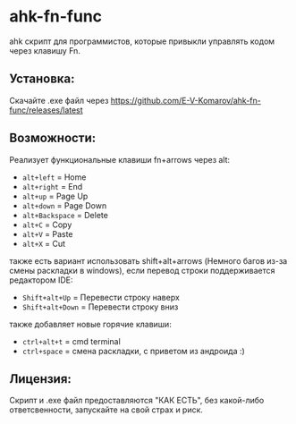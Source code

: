 # ahk-fn-func
ahk скрипт для программистов, которые привыкли управлять кодом через клавишу Fn.

## Установка:
Скачайте .exe файл через https://github.com/E-V-Komarov/ahk-fn-func/releases/latest

## Возможности:
Реализует функциональные клавиши fn+arrows через alt:
- `alt+left` = Home
- `alt+right` = End
- `alt+up` = Page Up
- `alt+down` = Page Down
- `alt+Backspace` = Delete
- `alt+C` = Copy
- `alt+V` = Paste
- `alt+X` = Cut

также есть вариант использовать shift+alt+arrows (Немного багов из-за смены раскладки в windows), если перевод строки поддерживается редактором IDE:
- `Shift+alt+Up` = Перевести строку наверх
- `Shift+alt+Down` = Перевести строку вниз

также добавляет новые горячие клавиши:
- `ctrl+alt+t` = cmd terminal
- `ctrl+space` = смена раскладки, с приветом из андроида :)

## Лицензия:
Скрипт и .exe файл предоставляются "КАК ЕСТЬ", без какой-либо ответсвенности, запускайте на свой страх и риск.
